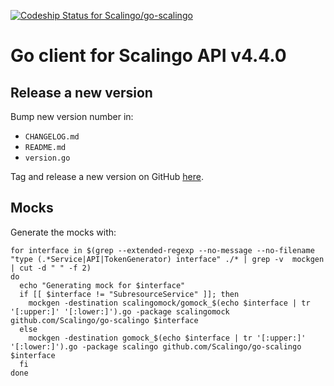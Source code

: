 [ ![Codeship Status for Scalingo/go-scalingo](https://app.codeship.com/projects/cf518dc0-0034-0136-d6b3-5a0245e77f67/status?branch=master)](https://app.codeship.com/projects/279805)

# Go client for Scalingo API v4.4.0

## Release a new version

Bump new version number in:

- `CHANGELOG.md`
- `README.md`
- `version.go`

Tag and release a new version on GitHub
[here](https://github.com/Scalingo/go-scalingo/releases/new).

## Mocks

Generate the mocks with:

```shell
for interface in $(grep --extended-regexp --no-message --no-filename "type (.*Service|API|TokenGenerator) interface" ./* | grep -v  mockgen | cut -d " " -f 2)
do
  echo "Generating mock for $interface"
  if [[ $interface != "SubresourceService" ]]; then
    mockgen -destination scalingomock/gomock_$(echo $interface | tr '[:upper:]' '[:lower:]').go -package scalingomock github.com/Scalingo/go-scalingo $interface
  else
    mockgen -destination gomock_$(echo $interface | tr '[:upper:]' '[:lower:]').go -package scalingo github.com/Scalingo/go-scalingo $interface
  fi
done
```
